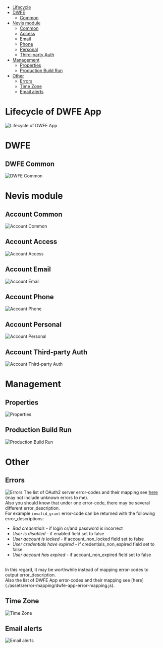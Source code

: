 

  * [Lifecycle](#lifecycle-of-dwfe-app)
  * [DWFE](#dwfe)
    * [Common](#dwfe-common)
  * [Nevis module](#nevis-module)
    * [Common](#account-common)
    * [Access](#account-access)
    * [Email](#account-email)
    * [Phone](#account-phone)
    * [Personal](#account-personal)
    * [Third-party Auth](#account-third-party-auth)
  * [Management](#management)
    * [Properties](#properties)
    * [Production Build Run](#production-build-run)
  * [Other](#other)
    * [Errors](#errors)
    * [Time Zone](#time-zone)
    * [Email alerts](#email-alerts)
  
# Lifecycle of DWFE App
![Lifecycle of DWFE App](./assets/img-readme/lifecycle-of-dwfe-app.png)

# DWFE
## DWFE Common
![DWFE Common](./assets/img-readme/dwfe-common.png)

# Nevis module
## Account Common
![Account Common](./assets/img-readme/account-common.png)
## Account Access
![Account Access](./assets/img-readme/account-access.png)
## Account Email
![Account Email](./assets/img-readme/account-email.png)
## Account Phone
![Account Phone](./assets/img-readme/account-phone.png)
## Account Personal
![Account Personal](./assets/img-readme/account-personal.png)
## Account Third-party Auth
![Account Third-party Auth](./assets/img-readme/account-third-party-auth.png)

# Management
## Properties
![Properties](./assets/img-readme/properties.png)
## Production Build Run
![Production Build Run](./assets/img-readme/production-build-run.png)

# Other
## Errors
![Errors](./assets/img-readme/errors.png)
The list of OAuth2 server error-codes and their mapping see [here](./assets/error-mapping/oauth2-server-error-mapping.js) (may not include unknown errors to me).
<br>
Also you should know that under one error-code, there may be several different error_description.
<br>
For example `invalid_grant` error-code can be returned with the following error_descriptions:<br>
   * *Bad credentials* - if login or/and password is incorrect
   * *User is disabled* - if enabled field set to false
   * *User account is locked* - if account_non_locked field set to false
   * *User credentials have expired* - if credentials_non_expired field set to false
   * *User account has expired* - if account_non_expired field set to false
<br>
In this regard, it may be worthwhile instead of mapping error-codes to output error_description.
<br>
Also the list of DWFE App error-codes and their mapping see [here](./assets/error-mapping/dwfe-app-error-mapping.js).

## Time Zone
![Time Zone](./assets/img-readme/time-zone.png)
## Email alerts
![Email alerts](./assets/img-readme/email-alerts.png)
